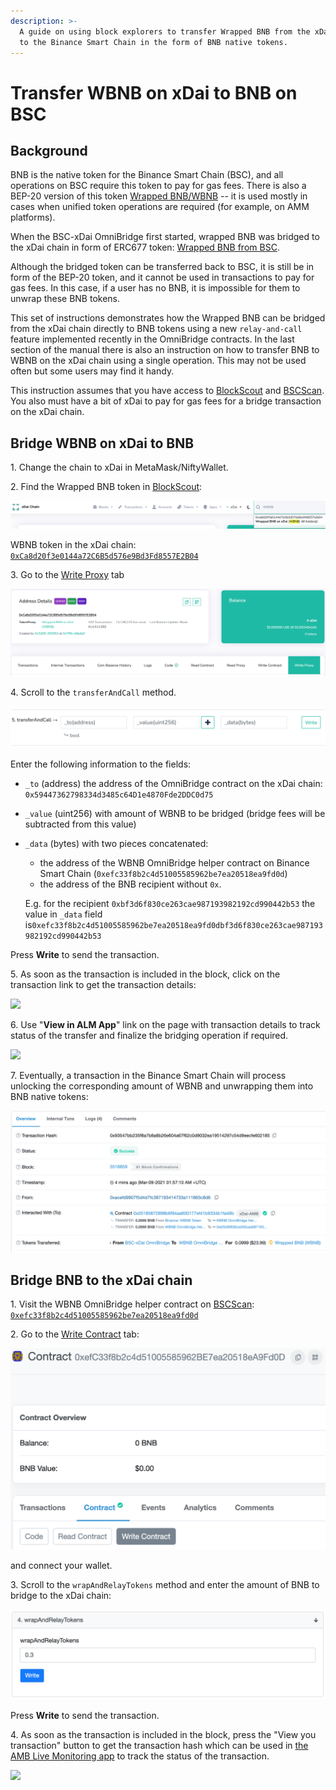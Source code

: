 ```yaml
---
description: >-
  A guide on using block explorers to transfer Wrapped BNB from the xDai chain
  to the Binance Smart Chain in the form of BNB native tokens.
---
```


# Transfer WBNB on xDai to BNB on BSC

## Background

BNB is the native token for the Binance Smart Chain (BSC), and all operations on BSC require this token to pay for gas fees. There is also a BEP-20 version of this token [Wrapped BNB/WBNB](https://bscscan.com/address/0xbb4CdB9CBd36B01bD1cBaEBF2De08d9173bc095c) -- it is used mostly in cases when unified token operations are required (for example, on AMM platforms).

When the BSC-xDai OmniBridge first started, wrapped BNB was bridged to the xDai chain in form of ERC677 token: [Wrapped BNB from BSC](https://blockscout.com/xdai/mainnet/address/0xCa8d20f3e0144a72C6B5d576e9Bd3Fd8557E2B04/transactions).

Although the bridged token can be transferred back to BSC,  it is still be in form of the BEP-20 token, and it cannot be used in transactions to pay for gas fees. In this case, if a user has no BNB, it is impossible for them to unwrap these BNB tokens.

This set of instructions demonstrates how the Wrapped BNB can be bridged from the xDai chain directly to BNB tokens using a new `relay-and-call` feature implemented recently in the OmniBridge contracts. In the last section of the manual there is also an instruction on how to transfer BNB to WBNB on the xDai chain using a single operation. This may not be used often but some users may find it handy.

This instruction assumes that you have access to [BlockScout](https://blockscout.com/poa/xdai) and [BSCScan](https://bscscan.com). You also must have a bit of xDai to pay for gas fees for a bridge transaction on the xDai chain.&#x20;

## Bridge WBNB on xDai to BNB

1\. Change the chain to xDai in MetaMask/NiftyWallet.&#x20;

2\. Find the Wrapped BNB token in [BlockScout](https://blockscout.com/poa/xdai):

![](<../../.gitbook/assets/image (136).png>)

WBNB token in the xDai chain: [`0xCa8d20f3e0144a72C6B5d576e9Bd3Fd8557E2B04`](https://blockscout.com/poa/xdai/address/0xCa8d20f3e0144a72C6B5d576e9Bd3Fd8557E2B04)

3\. Go to the [Write Proxy](https://blockscout.com/poa/xdai/address/0xCa8d20f3e0144a72C6B5d576e9Bd3Fd8557E2B04/write-proxy) tab

![](<../../.gitbook/assets/image (140).png>)

4\. Scroll to the `transferAndCall` method.

![](<../../.gitbook/assets/image (141).png>)

Enter the following information to the fields:

* `_to` (address) the address of the OmniBridge contract on the xDai chain: `0x59447362798334d3485c64D1e4870Fde2DDC0d75`
* `_value` (uint256) with amount of WBNB to be bridged (bridge fees will be subtracted from this value)
*   `_data` (bytes) with two pieces concatenated:

    * the address of the WBNB OmniBridge helper contract on Binance Smart Chain (`0xefc33f8b2c4d51005585962be7ea20518ea9fd0d`)
    * the address of the BNB recipient without `0x`.

    E.g. for the recipient `0xbf3d6f830ce263cae987193982192cd990442b53` the value in `_data` field is`0xefc33f8b2c4d51005585962be7ea20518ea9fd0dbf3d6f830ce263cae987193982192cd990442b53`

Press **Write** to send the transaction.&#x20;

5\. As soon as the transaction is included in the block, click on the transaction link to get the transaction details:

![](<../../.gitbook/assets/image (142).png>)

6\. Use "**View in ALM App**" link on the page with transaction details to track status of the transfer and finalize the bridging operation if required.

![](<../../.gitbook/assets/image (143).png>)

7\. Eventually, a transaction in the Binance Smart Chain will process unlocking the corresponding amount of WBNB and unwrapping them into BNB native tokens:

![](<../../.gitbook/assets/image (144).png>)

## Bridge BNB to the xDai chain

1\. Visit the WBNB OmniBridge helper contract on [BSCScan](https://bscscan.com): [`0xefc33f8b2c4d51005585962be7ea20518ea9fd0d`](https://bscscan.com/address/0xefc33f8b2c4d51005585962be7ea20518ea9fd0d)

2\. Go to the [Write Contract](https://bscscan.com/address/0xefc33f8b2c4d51005585962be7ea20518ea9fd0d#writeContract) tab:

![](<../../.gitbook/assets/image (137).png>)

and connect your wallet.

3\. Scroll to the `wrapAndRelayTokens` method and enter the amount of BNB to bridge to the xDai chain:

![](<../../.gitbook/assets/image (138).png>)

Press **Write** to send the transaction.

4\. As soon as the transaction is included in the block, press the "View you transaction" button to get the transaction hash which can be used in [the AMB Live Monitoring app](https://alm-bsc-xdai.herokuapp.com) to track the status of the transaction.

![](<../../.gitbook/assets/image (139).png>)
